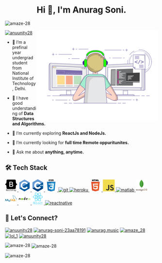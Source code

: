 <h1 align="center">Hi 👋, I'm Anurag Soni.</h1>
<p align="left"> <img src="https://komarev.com/ghpvc/?username=amaze-28&label=Profile%20views&color=0e75b6&style=flat" alt="amaze-28" /> </p>
<img align="right" alt="Coding" width="400" src="https://raw.githubusercontent.com/devSouvik/devSouvik/master/gif3.gif">
<p align="left"> <a href="https://twitter.com/anuunity28" target="blank"><img src="https://img.shields.io/twitter/follow/anuunity28?logo=twitter&style=for-the-badge" alt="anuunity28" /></a> </p>

- 🔭 I’m a prefinal year undergrad student from National Institute of Technology, Delhi.

- 🌱 I have good understanding of **Data Structures and Algorithms.**

- 👯 I’m currently exploring **ReactJs and NodeJs.**

- 🤔 I’m currently looking for **full time Remote oppuritunites.**

- 💬 Ask me about **anything, anytime.**

<h2 align="left">🛠 Tech Stack</h2>
<p align="left"> <a href="https://getbootstrap.com" target="_blank" rel="noreferrer"> <img src="https://raw.githubusercontent.com/devicons/devicon/master/icons/bootstrap/bootstrap-plain-wordmark.svg" alt="bootstrap" width="40" height="40"/> </a> <a href="https://www.cprogramming.com/" target="_blank" rel="noreferrer"> <img src="https://raw.githubusercontent.com/devicons/devicon/master/icons/c/c-original.svg" alt="c" width="40" height="40"/> </a> <a href="https://www.w3schools.com/cpp/" target="_blank" rel="noreferrer"> <img src="https://raw.githubusercontent.com/devicons/devicon/master/icons/cplusplus/cplusplus-original.svg" alt="cplusplus" width="40" height="40"/> </a> <a href="https://www.w3schools.com/css/" target="_blank" rel="noreferrer"> <img src="https://raw.githubusercontent.com/devicons/devicon/master/icons/css3/css3-original-wordmark.svg" alt="css3" width="40" height="40"/> </a> <a href="https://git-scm.com/" target="_blank" rel="noreferrer"> <img src="https://www.vectorlogo.zone/logos/git-scm/git-scm-icon.svg" alt="git" width="40" height="40"/> </a> <a href="https://heroku.com" target="_blank" rel="noreferrer"> <img src="https://www.vectorlogo.zone/logos/heroku/heroku-icon.svg" alt="heroku" width="40" height="40"/> </a> <a href="https://www.w3.org/html/" target="_blank" rel="noreferrer"> <img src="https://raw.githubusercontent.com/devicons/devicon/master/icons/html5/html5-original-wordmark.svg" alt="html5" width="40" height="40"/> </a> <a href="https://developer.mozilla.org/en-US/docs/Web/JavaScript" target="_blank" rel="noreferrer"> <img src="https://raw.githubusercontent.com/devicons/devicon/master/icons/javascript/javascript-original.svg" alt="javascript" width="40" height="40"/> </a> <a href="https://www.mathworks.com/" target="_blank" rel="noreferrer"> <img src="https://upload.wikimedia.org/wikipedia/commons/2/21/Matlab_Logo.png" alt="matlab" width="40" height="40"/> </a> <a href="https://www.mongodb.com/" target="_blank" rel="noreferrer"> <img src="https://raw.githubusercontent.com/devicons/devicon/master/icons/mongodb/mongodb-original-wordmark.svg" alt="mongodb" width="40" height="40"/> </a> <a href="https://www.mysql.com/" target="_blank" rel="noreferrer"> <img src="https://raw.githubusercontent.com/devicons/devicon/master/icons/mysql/mysql-original-wordmark.svg" alt="mysql" width="40" height="40"/> </a> <a href="https://nodejs.org" target="_blank" rel="noreferrer"> <img src="https://raw.githubusercontent.com/devicons/devicon/master/icons/nodejs/nodejs-original-wordmark.svg" alt="nodejs" width="40" height="40"/> </a> <a href="https://reactjs.org/" target="_blank" rel="noreferrer"> <img src="https://raw.githubusercontent.com/devicons/devicon/master/icons/react/react-original-wordmark.svg" alt="react" width="40" height="40"/> </a> <a href="https://reactnative.dev/" target="_blank" rel="noreferrer"> <img src="https://reactnative.dev/img/header_logo.svg" alt="reactnative" width="40" height="40"/> </a> </p>

<h2 align="left">🤝 Let's Connect?</h2>
<p align="left">
<a href="https://twitter.com/anuunity28" target="blank"><img align="center" src="https://raw.githubusercontent.com/rahuldkjain/github-profile-readme-generator/master/src/images/icons/Social/twitter.svg" alt="anuunity28" height="30" width="40" /></a>
<a href="https://linkedin.com/in/anurag-soni-23aa78191" target="blank"><img align="center" src="https://raw.githubusercontent.com/rahuldkjain/github-profile-readme-generator/master/src/images/icons/Social/linked-in-alt.svg" alt="anurag-soni-23aa78191" height="30" width="40" /></a>
<a href="https://instagram.com/anurag.music" target="blank"><img align="center" src="https://raw.githubusercontent.com/rahuldkjain/github-profile-readme-generator/master/src/images/icons/Social/instagram.svg" alt="anurag.music" height="30" width="40" /></a>
<a href="https://www.codechef.com/users/amaze_28" target="blank"><img align="center" src="https://cdn.jsdelivr.net/npm/simple-icons@3.1.0/icons/codechef.svg" alt="amaze_28" height="30" width="40" /></a>
<a href="https://www.leetcode.com/lol_1" target="blank"><img align="center" src="https://raw.githubusercontent.com/rahuldkjain/github-profile-readme-generator/master/src/images/icons/Social/leet-code.svg" alt="lol_1" height="30" width="40" /></a>
<a href="https://auth.geeksforgeeks.org/user/anuunity28" target="blank"><img align="center" src="https://raw.githubusercontent.com/rahuldkjain/github-profile-readme-generator/master/src/images/icons/Social/geeks-for-geeks.svg" alt="anuunity28" height="30" width="40" /></a>
</p>



<p><img align="left" src="https://github-readme-stats.vercel.app/api/top-langs?username=amaze-28&show_icons=true&locale=en&layout=compact" alt="amaze-28" /></p>

<p>&nbsp;<img align="center" src="https://github-readme-stats.vercel.app/api?username=amaze-28&show_icons=true&locale=en" alt="amaze-28" /></p>

<p><img align="center" src="https://github-readme-streak-stats.herokuapp.com/?user=amaze-28&" alt="amaze-28" /></p>
